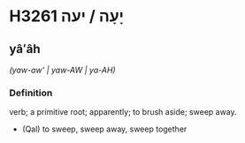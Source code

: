 # H3261 יָעָה / יעה

## yâʻâh

_(yaw-aw' | yaw-AW | ya-AH)_

### Definition

verb; a primitive root; apparently; to brush aside; sweep away.

- (Qal) to sweep, sweep away, sweep together
